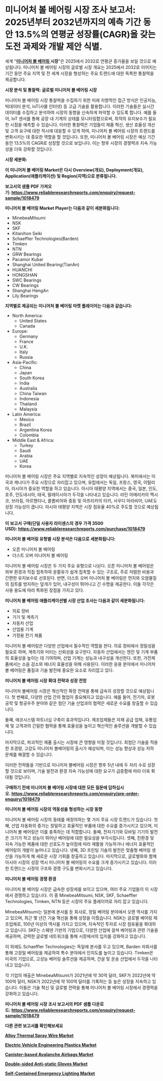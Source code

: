 <p><h1>미니어처 볼 베어링 시장 조사 보고서: 2025년부터 2032년까지의 예측 기간 동안 13.5%의 연평균 성장률(CAGR)을 갖는 도전 과제와 개발 제안 식별.</h1></p><p>세계 "<strong><a href="https://www.reliableresearchreports.com/miniature-ball-bearings-r1018479?utm_campaign=106&utm_medium=8&utm_source=Github&utm_content=ia&utm_term=16032025&utm_id=miniature-ball-bearings">미니어처 볼 베어링&nbsp;</a></strong><strong>시장</strong>"은 2025에서 2032로 연평균 증가율을 보일 것으로 예상됩니다. 미니어처 볼 베어링 시장의 글로벌 시장 개요는 2025에서 2032로 이어지는 기간 동안 주요 지역 및 전 세계 시장을 형성하는 주요 트렌드에 대한 독특한 통찰력을 제공합니다.</p>
<p><strong>시장 분석 및 통찰력: 글로벌 미니어처 볼 베어링 시장</strong></p>
<p><p>미니어처 볼 베어링 시장 통찰력을 수집하기 위한 미래 지향적인 접근 방식은 인공지능, 빅데이터 분석, IoT(사물 인터넷) 등 고급 기술을 활용합니다. 이러한 기술들은 실시간 데이터를 수집하고 분석하여 시장의 동향을 신속하게 파악할 수 있도록 합니다. 예를 들어, IoT 센서를 통해 공장 내 기계의 상태를 모니터링함으로써, 최적의 유지보수가 필요한 시점을 예측할 수 있습니다. 이러한 통찰력은 기업들이 제품 혁신, 생산 효율성 개선 및 고객 요구에 대한 적시에 대응할 수 있게 하여, 미니어처 볼 베어링 시장의 트렌드를 변화시키는 데 중요한 역할을 할 것입니다. 또한, 미니어처 볼 베어링 시장은 예상 기간 동안 13.5%의 CAGR로 성장할 것으로 보입니다. 이는 향후 시장의 경쟁력과 지속 가능성을 더욱 강화할 것입니다.</p><a href="%7CAUTHORITHY_DOMAIN_URL%7C?utm_campaign=106&utm_medium=8&utm_source=Github&utm_content=ia&utm_term=16032025&utm_id=miniature-ball-bearings"></a></p>
<p><strong>시장 세분화:</strong></p>
<p><strong>이 미니어처 볼 베어링 Market은 다시 Overview(개요), Deployment(개요), Application(애플리케이션) 및 Region(지역)으로 분류됩니다.</strong></p>
<p><strong>보고서의 샘플 PDF 가져오기:&nbsp;<a href="https://www.reliableresearchreports.com/enquiry/request-sample/1018479?utm_campaign=106&utm_medium=8&utm_source=Github&utm_content=ia&utm_term=16032025&utm_id=miniature-ball-bearings">https://www.reliableresearchreports.com/enquiry/request-sample/1018479</a></strong><strong></strong></p>
<p><strong>미니어처 볼 베어링 Market Player는 다음과 같이 세분화됩니다:</strong></p>
<p><ul><li>MinebeaMitsumi</li><li>NSK</li><li>SKF</li><li>Kitanihon Seiki</li><li>Schaeffler Technologies(Barden)</li><li>Timken</li><li>NTN</li><li>GRW Bearings</li><li>Pacamor Kubar</li><li>Shanghai United Bearing(TianAn)</li><li>HUANCHI</li><li>HONGSHAN</li><li>SWC Bearings</li><li>CW Bearings</li><li>Shanghai HengAn</li><li>Lily Bearings</li></ul></p>
<p><strong>지역별로 제공되는 미니어처 볼 베어링 마켓 플레이어는 다음과 같습니다:</strong></p>
<p><ul>
    <li>
        North America:
        <ul>
            <li>United States</li>
            <li>Canada</li>
        </ul>
    </li>
    <li>
        Europe:
        <ul>
            <li>Germany</li>
            <li>France</li>
            <li>U.K.</li>
            <li>Italy</li>
            <li>Russia</li>
        </ul>
    </li>
    <li>
        Asia-Pacific:
        <ul>
            <li>China</li>
            <li>Japan</li>
            <li>South Korea</li>
            <li>India</li>
            <li>Australia</li>
            <li>China Taiwan</li>
            <li>Indonesia</li>
            <li>Thailand</li>
            <li>Malaysia</li>
        </ul>
    </li>
    <li>
        Latin America:
        <ul>
            <li>Mexico</li>
            <li>Brazil</li>
            <li>Argentina Korea</li>
            <li>Colombia</li>
        </ul>
    </li>
    <li>
        Middle East & Africa:
        <ul>
            <li>Turkey</li>
            <li>Saudi</li>
            <li>Arabia</li>
            <li>UAE</li>
            <li>Korea</li>
        </ul>
    </li>
    </ul></p>
<p><p>미니어처 볼 베어링 시장은 주요 지역별로 지속적인 성장이 예상됩니다. 북미에서는 미국과 캐나다가 주요 시장으로 자리잡고 있으며, 유럽에서는 독일, 프랑스, 영국, 이탈리아, 러시아가 중요한 역할을 하고 있습니다. 아시아 태평양 지역에서는 중국, 일본, 인도, 호주, 인도네시아, 태국, 말레이시아가 두각을 나타내고 있습니다. 라틴 아메리카의 멕시코, 브라질, 아르헨티나, 콜롬비아와 중동 및 아프리카의 터키, 사우디 아라비아, UAE도 성장 가능성이 큽니다. 아시아 태평양 지역은 시장 점유율 40%로 주도할 것으로 예상됩니다.</p></p>
<p><strong>이 보고서 구매(단일 사용자 라이센스의 경우 가격 3500 USD):&nbsp;<a href="https://www.reliableresearchreports.com/purchase/1018479?utm_campaign=106&utm_medium=8&utm_source=Github&utm_content=ia&utm_term=16032025&utm_id=miniature-ball-bearings">https://www.reliableresearchreports.com/purchase/1018479</a></strong></p>
<p><strong>미니어처 볼 베어링 유형별 시장 분석은 다음으로 세분화됩니다:</strong></p>
<p><ul><li>오픈 미니어처 볼 베어링</li><li>더스트 오버 미니어처 볼 베어링</li></ul></p>
<p><p>미니어처 볼 베어링 시장은 두 가지 주요 유형으로 나뉜다. 오픈 미니어처 볼 베어링은 외부 환경과 직접 접촉하여 윤활유가 쉽게 접촉할 수 있는 구조로, 주로 저렴한 비용과 간편한 유지보수로 선호된다. 반면, 더스트 오버 미니어처 볼 베어링은 먼지와 오염물질의 침투를 방지하는 덮개가 있어, 내구성이 뛰어나고 긴 수명을 제공한다. 이들 각각은 사용 용도에 따라 특화된 장점을 가지고 있다.</p></p>
<p><strong>미니어처 볼 베어링 애플리케이션별 시장 산업 조사는 다음과 같이 세분화됩니다:</strong></p>
<p><ul><li>의료 장비</li><li>기기 및 계측기</li><li>자동차 산업</li><li>산업용 기계</li><li>가정용 전기 제품</li></ul></p>
<p><p>미니어처 볼 베어링은 다양한 산업에서 필수적인 역할을 한다. 의료 장비에서 정밀성을 필요로 하며, 계측기와 미터는 신뢰성을 요구한다. 자동차 산업에서는 엔진 및 기계 부품의 효율성을 높이는 데 기여하며, 산업 기계는 성능과 내구성을 개선한다. 또한, 가전제품에서는 소음 감소와 에너지 효율성을 위해 사용된다. 이러한 응용 분야에서 미니어처 볼 베어링은 품질과 기술 발전에 중요한 요소로 자리잡고 있다.</p></p>
<p><strong>미니어처 볼 베어링 시장 확대 전략과 성장 전망</strong></p>
<p><p>미니어처 볼베어링 시장은 혁신적인 확장 전략을 통해 급속히 성장할 것으로 예상됩니다. 첫 번째로, 다양한 산업 간의 협업이 중요해지고 있습니다. 예를 들어, 전기차, 로봇공학 및 항공우주 분야와 같은 첨단 기술 산업과의 협력은 새로운 수요를 창출할 수 있습니다. </p><p>둘째, 에코시스템 파트너십 구축이 효과적입니다. 제조업체들은 자재 공급 업체, 유통업체 및 고객과의 긴밀한 협력을 통해 효율성을 높이고 혁신적인 솔루션을 개발할 수 있습니다.</p><p>마지막으로, 파괴적인 제품 출시는 시장에 큰 영향을 미칠 것입니다. 최첨단 기술을 적용한 초경량, 고강도 미니어처 볼베어링의 출시가 예상되며, 이는 성능 향상과 성능 저하 문제를 해결할 수 있습니다.</p><p>이러한 전략들을 기반으로 미니어처 볼베어링 시장은 향후 5년 내에 두 자리 수로 성장할 것으로 보이며, 기술 발전과 환경 지속 가능성에 대한 요구가 급증함에 따라 더욱 확대될 것입니다.</p></p>
<p><strong>구매하기 전에 미니어처 볼 베어링 시장에 대한 모든 질문에 답하십시오.&nbsp;<a href="https://www.reliableresearchreports.com/enquiry/pre-order-enquiry/1018479?utm_campaign=106&utm_medium=8&utm_source=Github&utm_content=ia&utm_term=16032025&utm_id=miniature-ball-bearings">https://www.reliableresearchreports.com/enquiry/pre-order-enquiry/1018479</a></strong><strong></strong></p>
<p><strong>미니어처 볼 베어링 시장의 역동성을 형성하는 시장 동향</strong></p>
<p><p>미니어처 볼 베어링 시장의 동태를 재정의하는 몇 가지 주요 시장 트렌드가 있습니다. 첫째, 산업 자동화의 증가는 정밀하고 효율적인 부품에 대한 수요를 증가시키고 있으며, 미니어처 볼 베어링은 이를 충족하는 데 적합합니다. 둘째, 전자기기와 모바일 기기의 발전은 크기가 작고 성능이 뛰어난 베어링에 대한 필요성을 부각시킵니다. 셋째, 친환경 및 지속 가능한 제품에 대한 선호도가 높아짐에 따라 재활용 가능하거나 에너지 효율적인 베어링의 개발이 늘어나고 있습니다. 넷째, 3D 프린팅 기술의 발전은 맞춤형 베어링 생산을 가능하게 해 새로운 시장 기회를 창출하고 있습니다. 마지막으로, 글로벌화와 함께 아시아 시장의 성장 역시 미니어처 볼 베어링의 수요를 크게 증가시키고 있습니다. 이러한 트렌드는 시장의 구조와 경쟁 구도를 변화시키고 있습니다.</p></p>
<p><strong>미니어처 볼 베어링 경쟁 환경</strong></p>
<p><p>미니어처 볼 베어링 시장은 급속한 성장세를 보이고 있으며, 여러 주요 기업들이 이 시장에서 경쟁하고 있습니다. 이 중 MinebeaMitsumi, NSK, SKF, Schaeffler Technologies, Timken, NTN 등은 시장의 주요 플레이어로 자리 잡고 있습니다.</p><p>MinebeaMitsumi는 일본에 본사를 둔 회사로, 정밀 베어링 분야에서 오랜 역사를 가지고 있으며, 최근 몇 년간 기술 혁신을 통해 성장을 이뤘습니다. NSK는 글로벌 베어링 제조업체로, 100년 이상의 역사를 가지고 있으며, 지속적인 투자로 시장 점유율을 확대하고 있습니다. SKF는 스웨덴 기반의 기업으로, 다양한 산업에 걸쳐 베어링과 관련 기술을 제공하며, 강력한 글로벌 네트워크를 통해 시장에서의 입지를 강화하고 있습니다.</p><p>이 외에도 Schaeffler Technologies는 독일에 본사를 두고 있으며, Barden 자회사를 통해 고정밀 베어링을 제공하여 특수 분야에서 인지도를 높이고 있습니다. Timken은 미국의 기업으로, 고성능 베어링 솔루션을 제공하며, 건설 및 운송 산업에서 두각을 나타내고 있습니다.</p><p>각 기업의 매출은 MinebeaMitsumi가 2021년에 약 30억 달러, SKF가 2022년에 약 100억 달러, NSK가 2022년에 약 100억 달러를 기록하는 등 높은 성장을 지속하고 있습니다. 이들은 기술 혁신 및 글로벌 전략을 통해 미니어처 볼 베어링 시장에서 경쟁력을 강화하고 있습니다.</p></p>
<p><strong>미니어처 볼 베어링 시장 조사 보고서의 PDF 샘플 다운로드:&nbsp;<a href="https://www.reliableresearchreports.com/enquiry/request-sample/1018479?utm_campaign=106&utm_medium=8&utm_source=Github&utm_content=ia&utm_term=16032025&utm_id=miniature-ball-bearings">https://www.reliableresearchreports.com/enquiry/request-sample/1018479</a></strong></p>
<p><strong></strong></p>
<p><strong></strong></p>
<p><strong></strong></p>
<p><strong></strong></p>
<p><strong>다른 관련 보고서를 확인해보세요</strong></p>
<p><strong><p><a href="https://github.com/warshatulang0/Market-Research-Report-List-1/blob/main/alloy-thermal-spray-wire-market.md?utm_campaign=106&utm_medium=8&utm_source=Github&utm_content=ia&utm_term=16032025&utm_id=miniature-ball-bearings">Alloy Thermal Spray Wire Market</a></p><p><a href="https://github.com/ijffseandy/Market-Research-Report-List-1/blob/main/electric-vehicle-engineering-plastics-market.md?utm_campaign=106&utm_medium=8&utm_source=Github&utm_content=ia&utm_term=16032025&utm_id=miniature-ball-bearings">Electric Vehicle Engineering Plastics Market</a></p><p><a href="https://github.com/yepezkommakp/Market-Research-Report-List-1/blob/main/canister-based-avalanche-airbags-market.md?utm_campaign=106&utm_medium=8&utm_source=Github&utm_content=ia&utm_term=16032025&utm_id=miniature-ball-bearings">Canister-based Avalanche Airbags Market</a></p><p><a href="https://github.com/syiqvanyo/Market-Research-Report-List-1/blob/main/double-sided-anti-static-gloves-market.md?utm_campaign=106&utm_medium=8&utm_source=Github&utm_content=ia&utm_term=16032025&utm_id=miniature-ball-bearings">Double-sided Anti-static Gloves Market</a></p><p><a href="https://github.com/minakibanov/Market-Research-Report-List-1/blob/main/self-contained-emergency-lighting-market.md?utm_campaign=106&utm_medium=8&utm_source=Github&utm_content=ia&utm_term=16032025&utm_id=miniature-ball-bearings">Self-Contained Emergency Lighting Market</a></p></strong></p>